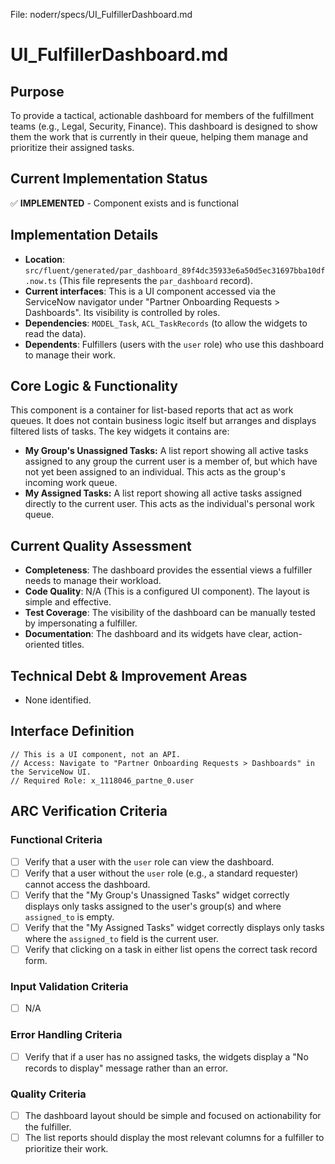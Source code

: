 File: noderr/specs/UI_FulfillerDashboard.md

# UI_FulfillerDashboard.md

## Purpose
To provide a tactical, actionable dashboard for members of the fulfillment teams (e.g., Legal, Security, Finance). This dashboard is designed to show them the work that is currently in their queue, helping them manage and prioritize their assigned tasks.

## Current Implementation Status
✅ **IMPLEMENTED** - Component exists and is functional

## Implementation Details
- **Location**: `src/fluent/generated/par_dashboard_89f4dc35933e6a50d5ec31697bba10df.now.ts` (This file represents the `par_dashboard` record).
- **Current interfaces**: This is a UI component accessed via the ServiceNow navigator under "Partner Onboarding Requests > Dashboards". Its visibility is controlled by roles.
- **Dependencies**: `MODEL_Task`, `ACL_TaskRecords` (to allow the widgets to read the data).
- **Dependents**: Fulfillers (users with the `user` role) who use this dashboard to manage their work.

## Core Logic & Functionality
This component is a container for list-based reports that act as work queues. It does not contain business logic itself but arranges and displays filtered lists of tasks. The key widgets it contains are:
-   **My Group's Unassigned Tasks:** A list report showing all active tasks assigned to any group the current user is a member of, but which have not yet been assigned to an individual. This acts as the group's incoming work queue.
-   **My Assigned Tasks:** A list report showing all active tasks assigned directly to the current user. This acts as the individual's personal work queue.

## Current Quality Assessment
- **Completeness**: The dashboard provides the essential views a fulfiller needs to manage their workload.
- **Code Quality**: N/A (This is a configured UI component). The layout is simple and effective.
- **Test Coverage**: The visibility of the dashboard can be manually tested by impersonating a fulfiller.
- **Documentation**: The dashboard and its widgets have clear, action-oriented titles.

## Technical Debt & Improvement Areas
- None identified.

## Interface Definition
```
// This is a UI component, not an API.
// Access: Navigate to "Partner Onboarding Requests > Dashboards" in the ServiceNow UI.
// Required Role: x_1118046_partne_0.user
```

## ARC Verification Criteria

### Functional Criteria
- [ ] Verify that a user with the `user` role can view the dashboard.
- [ ] Verify that a user without the `user` role (e.g., a standard requester) cannot access the dashboard.
- [ ] Verify that the "My Group's Unassigned Tasks" widget correctly displays only tasks assigned to the user's group(s) and where `assigned_to` is empty.
- [ ] Verify that the "My Assigned Tasks" widget correctly displays only tasks where the `assigned_to` field is the current user.
- [ ] Verify that clicking on a task in either list opens the correct task record form.

### Input Validation Criteria  
- [ ] N/A

### Error Handling Criteria
- [ ] Verify that if a user has no assigned tasks, the widgets display a "No records to display" message rather than an error.

### Quality Criteria
- [ ] The dashboard layout should be simple and focused on actionability for the fulfiller.
- [ ] The list reports should display the most relevant columns for a fulfiller to prioritize their work.